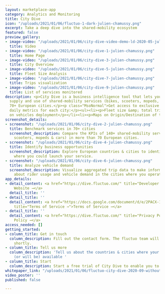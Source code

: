 ```yaml
---
layout: marketplace-app
category: Analytics and Monitoring
title: City Dive
icon: "/uploads/2021/01/06/fluctuo-1-dark-julien-chamussy.png"
excerpt: Take a deep dive into the shared-mobility ecosystem
featured: false
preview_gallery:
- image-video: "/uploads/2021/01/06/city-dive-video-demo-ld-2020-05-julien-chamussy.mp4"
  title: Video
- image-video: "/uploads/2021/01/06/city-dive-1-julien-chamussy.png"
  title: Home Page
- image-video: "/uploads/2021/01/06/city-dive-3-julien-chamussy.png"
  title: City Overview
- image-video: "/uploads/2021/01/06/city-dive-5-julien-chamussy.png"
  title: Fleet Size Analysis
- image-video: "/uploads/2021/01/06/city-dive-7-julien-chamussy.png"
  title: Trips visualization
- image-video: "/uploads/2021/01/06/city-dive-9-julien-chamussy.png"
  title: List of services monitored
description: <p>City Dive is a business intelligence tool that lets you track the
  supply and use of shared-mobility services (bikes, scooters, mopeds, and cars) in
  70+ European cities.</p><p class="MsoNormal">Get access to exclusive insights &amp;
  daily metrics for each city:</p><ul><li><p>Fleet size &amp; total trips</p></li><li><p>Maps
  on vehicles deployment</p></li><li><p>Maps on Origin/Destination of trips</p></li></ul>
screenshot_details:
- screenshot: "/uploads/2021/01/06/city-dive-2-julien-chamussy.png"
  title: Benchmark services in 70+ cities
  screenshot_description: Compare the KPIs of 140+ shared-mobility services (bikes,
    scooters, mopeds & cars) in more than 70 European cities.
- screenshot: "/uploads/2021/01/06/city-dive-4-julien-chamussy.png"
  title: Identify business opportunities
  screenshot_description: Explore European countries & cities to identify markets
    where you could launch your service.
- screenshot: "/uploads/2021/01/06/city-dive-6-julien-chamussy.png"
  title: Analyze vehicle demand
  screenshot_description: Visualize aggregated trip data to make informed conclusions
    about rider usage and vehicle demand in the cities where you operate.
app_details:
- detail_content: <a href="https://dive.fluctuo.com/" title="Developer Website →">Developer
    Website →</a>
  detail_title: ''
- detail_title: ''
  detail_content: <a href="https://docs.google.com/document/d/e/2PACX-1vQZN0Bkm36xEf-Y-7NLSeXbIsEYsAWqhtfhi6KqF9Mx0BXAUzlF-mZE0B0vlREFLHxsL89Pjjk4XOYn/pub"
    title="Terms of Service →">Terms of Service →</a>
- detail_title: ''
  detail_content: <a href="https://dive.fluctuo.com/" title="Privacy Policy →">Privacy
    Policy →</a>
access_needed: []
getting_started:
- column_title: Get in touch
  column_description: Fill out the contact form. The fluctuo team will get in touch
    shortly.
- column_title: Tell us more
  column_description: 'Tell us about the countries & cities where your services are
    (or will be) available '
- column_title: Start
  column_description: Start a free trial of City Dive to enable you to test its functionalities.
whitepaper_link: "/uploads/2021/01/06/fluctuo-city-dive-2020-09-without-pricing-julien-chamussy.pdf"
video_poster: ''
published: false

---
```

